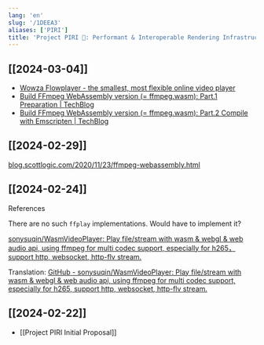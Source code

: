 ```yaml
---
lang: 'en'
slug: '/1DEEA3'
aliases: ['PIRI']
title: 'Project PIRI 🪈: Performant & Interoperable Rendering Infrastructure'
---
```


## [[2024-03-04]]

- [Wowza Flowplayer - the smallest, most flexible online video player](https://flowplayer.com/)
- [Build FFmpeg WebAssembly version (= ffmpeg.wasm): Part.1 Preparation | TechBlog](https://jeromewu.github.io/build-ffmpeg-webassembly-version-part-1-preparation/)
- [Build FFmpeg WebAssembly version (= ffmpeg.wasm): Part.2 Compile with Emscripten | TechBlog](https://jeromewu.github.io/build-ffmpeg-webassembly-version-part-2-compile-with-emscripten/)

## [[2024-02-29]]

[blog.scottlogic.com/2020/11/23/ffmpeg-webassembly.html](https://blog.scottlogic.com/2020/11/23/ffmpeg-webassembly.html)

## [[2024-02-24]]

References

There are no such `ffplay` implementations. Would have to implement it?

[sonysuqin/WasmVideoPlayer: Play file/stream with wasm & webgl & web audio api, using ffmpeg for multi codec support, especially for h265，support http, websocket, http-flv stream.](https://github.com/sonysuqin/WasmVideoPlayer)

Translation: [GitHub - sonysuqin/WasmVideoPlayer: Play file/stream with wasm & webgl & web audio api, using ffmpeg for multi codec support, especially for h265, support http, websocket, http-flv stream.](https://github-com.translate.goog/sonysuqin/WasmVideoPlayer?_x_tr_sl=zh-CN&_x_tr_tl=en&_x_tr_hl=en&_x_tr_pto=wapp)

## [[2024-02-22]]

- [[Project PIRI Initial Proposal]]
